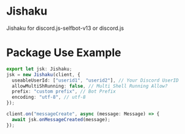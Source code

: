 # Jishaku
Jishaku for discord.js-selfbot-v13 or discord.js

# Package Use Example

```typescript
export let jsk: Jishaku;
jsk = new Jishaku(client, {
  useableUserId: ["userid1", "userid2"], // Your Discord UserID
  allowMultiShRunning: false, // Multi Shell Running Allow?
  prefix: "custom prefix", // Bot Prefix
  encoding: "utf-8", // utf-8 
});

client.on("messageCreate", async (message: Message) => {
  await jsk.onMessageCreated(message);
});
```
